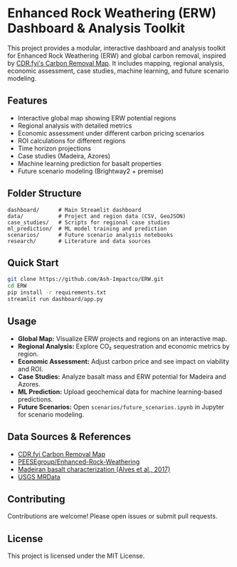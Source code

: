 # Enhanced Rock Weathering (ERW) Dashboard & Analysis Toolkit

This project provides a modular, interactive dashboard and analysis toolkit for Enhanced Rock Weathering (ERW) and global carbon removal, inspired by [CDR.fyi's Carbon Removal Map](https://www.cdr.fyi/carbon-removal-map). It includes mapping, regional analysis, economic assessment, case studies, machine learning, and future scenario modeling.

## Features
- Interactive global map showing ERW potential regions
- Regional analysis with detailed metrics
- Economic assessment under different carbon pricing scenarios
- ROI calculations for different regions
- Time horizon projections
- Case studies (Madeira, Azores)
- Machine learning prediction for basalt properties
- Future scenario modeling (Brightway2 + premise)

## Folder Structure
```
dashboard/      # Main Streamlit dashboard
data/           # Project and region data (CSV, GeoJSON)
case_studies/   # Scripts for regional case studies
ml_prediction/  # ML model training and prediction
scenarios/      # Future scenario analysis notebooks
research/       # Literature and data sources
```

## Quick Start
```bash
git clone https://github.com/Ash-Impactco/ERW.git
cd ERW
pip install -r requirements.txt
streamlit run dashboard/app.py
```

## Usage
- **Global Map:** Visualize ERW projects and regions on an interactive map.
- **Regional Analysis:** Explore CO₂ sequestration and economic metrics by region.
- **Economic Assessment:** Adjust carbon price and see impact on viability and ROI.
- **Case Studies:** Analyze basalt mass and ERW potential for Madeira and Azores.
- **ML Prediction:** Upload geochemical data for machine learning-based predictions.
- **Future Scenarios:** Open `scenarios/future_scenarios.ipynb` in Jupyter for scenario modeling.

## Data Sources & References
- [CDR.fyi Carbon Removal Map](https://www.cdr.fyi/carbon-removal-map)
- [PEESEgroup/Enhanced-Rock-Weathering](https://github.com/PEESEgroup/Enhanced-Rock-Weathering)
- [Madeiran basalt characterization (Alves et al., 2017)](https://research.unl.pt/ws/portalfiles/portal/3160539/RI_Alves_Faria_Simao_Madeiran_basalt_characterizarion_JBE2017_manuscript.pdf)
- [USGS MRData](https://mrdata.usgs.gov/)

## Contributing
Contributions are welcome! Please open issues or submit pull requests.

## License
This project is licensed under the MIT License.
